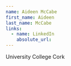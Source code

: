 ```yaml
---
name: Aideen McCabe
first_name: Aideen
last_name: McCabe
links:
  - name: LinkedIn
    absolute_url: 
---
```

University College Cork
